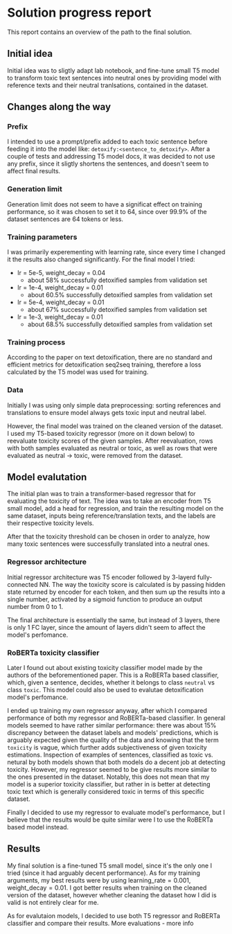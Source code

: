 # Solution progress report
This report contains an overview of the path to the final solution.

## Initial idea
Initial idea was to sligtly adapt lab notebook, and fine-tune small T5 model to transform toxic text sentences into neutral ones by providing model with reference texts and their neutral tranlsations, contained in the dataset. 

## Changes along the way

### Prefix
I intended to use a prompt/prefix added to each toxic sentence before feeding it into the model like: `detoxify:<sentence_to_detoxify>`. After a couple of tests and addressing T5 model docs, it was decided to not use any prefix, since it sligtly shortens the sentences, and doesn't seem to affect final results.

### Generation limit
Generation limit does not seem to have a significat effect on training performance, so it was chosen to set it to 64, since over 99.9% of the dataset sentences are 64 tokens or less.

### Training parameters
I was primarily experementing with learning rate, since every time I changed it the results also changed significantly. For the final model I tried:
- lr = 5e-5, weight_decay = 0.04
    - about 58% successfully detoxified samples from validation set
- lr = 1e-4, weight_decay = 0.01
    - about 60.5% successfully detoxified samples from validation set
- lr = 5e-4, weight_decay = 0.01
    - about 67% successfully detoxified samples from validation set
- lr = 1e-3, weight_decay = 0.01
    - about 68.5% successfully detoxified samples from validation set

### Training process
According to the paper on text detoxification, there are no standard and efficient metrics for detoxification seq2seq training, therefore a loss calculated by the T5 model was used for training.

### Data
Initially I was using only simple data preprocessing: sorting references and translations
to ensure model always gets toxic input and neutral label.

However, the final model was trained on the cleaned version of the dataset. I used my T5-based toxicity regressor (more on it down below) to reevaluate toxicity scores of the given samples. After reevaluation, rows with both samples evaluated as neutral or toxic, as well as rows that were evaluated as neutral -> toxic, were removed from the dataset.

## Model evalutation
The initial plan was to train a transformer-based regressor that for evaluating the toxicity of text. The idea was to take an encoder from T5 small model, add a head for regression, and train the resulting model on the same dataset, inputs being reference/translation texts, and the labels are their respective toxicity levels.

After that the toxicity threshold can be chosen in order to analyze, how many toxic sentences were successfully translated into a neutral ones.

### Regressor architecture
Initial regressor architecture was T5 encoder followed by 3-layerd fully-connected NN. The way the toxicity score is calculated is by passing hidden state returned by encoder for each token, and then sum up the results into a single number, activated by a sigmoid function to produce an output number from 0 to 1. 

The final architecture is essentially the same, but instead of 3 layers, there is only 1 FC layer, since the amount of layers didn't seem to affect the model's perfomance.

### RoBERTa toxicity classifier

Later I found out about existing toxicity classifier model made by the authors of the beforementioned paper. This is a RoBERTa based classifier, which, given a sentence, decides, whether it belongs to class `neutral` vs class `toxic`. This model could also be used to evalutae detoxification model's perfomance.

I ended up training my own regressor anyway, after which I compared performance of both my regressor and RoBERTa-based classifier. In general models seemed to have rather similar performance: there was about 15% discrepancy between the dataset labels and models' predictions, which is arguably expected given the quality of the data and knowing that the term `toxicity` is vague, which further adds subjectiveness of given toxicity estimations. Inspection of examples of sentences, classified as toxic vs. netural by both models shown that both models do a decent job at detecting toxicity. However, my regressor seemed to be give results more similar to the ones presented in the dataset. Notably, this does not mean that my model is a superior toxicity classifier, but rather in is better at detecting toxic text which is generally considered toxic in terms of this specific dataset.

Finally I decided to use my regressor to evaluate model's performance, but I believe that the results would be quite similar were I to use the RoBERTa based model instead.

## Results

My final solution is a fine-tuned T5 small model, since it's the only one I tried (since it had arguably decent performance). As for my training arguments, my best results were by using $\text{learning\_rate} = 0.001, \text{weight\_decay} = 0.01$. I got better results when training on the cleaned version of the dataset, however whether cleaning the dataset how I did is valid is not entirely clear for me.

As for evalutaion models, I decided to use both T5 regressor and RoBERTa classifier and compare their results. More evaluations - more info